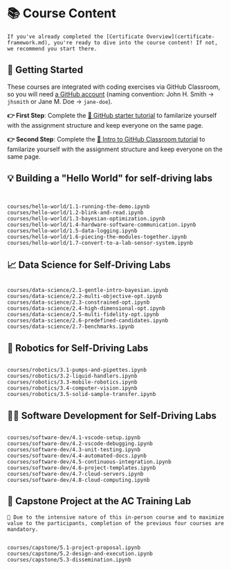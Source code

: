 # 📚 Course Content

<!-- All modules, all on one page via nbgallery? -->

```{warning}
If you've already completed the [Certificate Overview](certificate-framework.md), you're ready to dive into the course content! If not, we recommend you start there.
```

## 🚀 Getting Started

<!-- As [mentioned in the overview](/courses/hello-world/overview.md), each course is comprised of modules, where each module typically has three components:


|  | Component | Points |
|---|-------------------|--------|
| 1. | 🧭 Guided tutorial | 0 |
| 2. | 📓 Notebook assignment | 5 |
| 3. | 🛠️ Mini project | 10 | -->

These courses are integrated with coding exercises via GitHub Classroom, so you will need [a GitHub account](https://github.com/join) (naming convention: John H. Smith → `jhsmith` or Jane M. Doe → `jane-doe`).

**👉 First Step**: Complete the [🔗 GitHub starter tutorial](https://github.com/AC-Classroom/github-starter-course) to familarize yourself with the assignment structure and keep everyone on the same page.

**👉 Second Step**: Complete the [🔗 Intro to GitHub Classroom tutorial](https://github.com/AC-Classroom/intro-github-classroom) to familarize yourself with the assignment structure and keep everyone on the same page.

<!-- If you've reached this point, and you're wondering what a self-driving lab is in the first place, watch [▶️ "The Future of Chemistry is Self-driving"](). *TODO: Video needs to be edited and uploaded to YouTube. Add this as an embedded iframe perhaps* -->

## 💡 Building a "Hello World" for self-driving labs

<!-- ```{note}
**This tutorial requires physical hardware and a 2.4 GHz WPA-2 wireless network**. If you do not have the hardware, see the ⭐ DigiKey Order link at the bottom-left of the [hackaday page](https://hackaday.io/project/186289-autonomous-research-laboratories). If you do not have the required wireless network, you can use a mobile hotspot (see [recommendations](https://github.com/sparks-baird/self-driving-lab-demo/discussions/83)).
``` -->

<!-- ```{note}
🔑 The "Hello World" course is a **recommended prerequisite** for all other courses in the certificate, and a mandatory prerequisite for the in-person capstone project.
``` -->

```{include} ./courses/hello-world/hardware-note.md
```

```{include} courses/hello-world/description.md
```

```{nbgallery}
courses/hello-world/1.1-running-the-demo.ipynb
courses/hello-world/1.2-blink-and-read.ipynb
courses/hello-world/1.3-bayesian-optimization.ipynb
courses/hello-world/1.4-hardware-software-communication.ipynb
courses/hello-world/1.5-data-logging.ipynb
courses/hello-world/1.6-piecing-the-modules-together.ipynb
courses/hello-world/1.7-convert-to-a-lab-sensor-system.ipynb
```

## 📈 Data Science for Self-Driving Labs

```{include} courses/data-science/description.md
```

```{nbgallery}
courses/data-science/2.1-gentle-intro-bayesian.ipynb
courses/data-science/2.2-multi-objective-opt.ipynb
courses/data-science/2.3-constrained-opt.ipynb
courses/data-science/2.4-high-dimensional-opt.ipynb
courses/data-science/2.5-multi-fidelity-opt.ipynb
courses/data-science/2.6-predefined-candidates.ipynb
courses/data-science/2.7-benchmarks.ipynb
```

## 🦾 Robotics for Self-Driving Labs

```{include} courses/robotics/description.md
```

```{nbgallery}
courses/robotics/3.1-pumps-and-pipettes.ipynb
courses/robotics/3.2-liquid-handlers.ipynb
courses/robotics/3.3-mobile-robotics.ipynb
courses/robotics/3.4-computer-vision.ipynb
courses/robotics/3.5-solid-sample-transfer.ipynb
```

## 🧑‍💻 Software Development for Self-Driving Labs

```{include} courses/software-dev/description.md
```

```{nbgallery}
courses/software-dev/4.1-vscode-setup.ipynb
courses/software-dev/4.2-vscode-debugging.ipynb
courses/software-dev/4.3-unit-testing.ipynb
courses/software-dev/4.4-automated-docs.ipynb
courses/software-dev/4.5-continuous-integration.ipynb
courses/software-dev/4.6-project-templates.ipynb
courses/software-dev/4.7-cloud-servers.ipynb
courses/software-dev/4.8-cloud-computing.ipynb
```

## 🏢 Capstone Project at the AC Training Lab

```{note}
🔑 Due to the intensive nature of this in-person course and to maximize value to the participants, completion of the previous four courses are mandatory.
```

```{include} courses/capstone/description.md
```

```{nbgallery}
courses/capstone/5.1-project-proposal.ipynb
courses/capstone/5.2-design-and-execution.ipynb
courses/capstone/5.3-dissemination.ipynb
```
